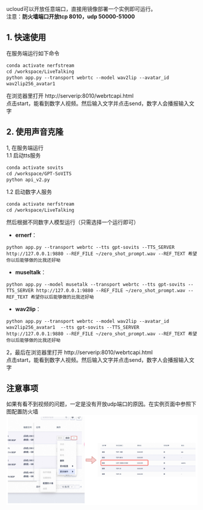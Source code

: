 ucloud可以开放任意端口，直接用镜像部署一个实例即可运行。   
注意：**防火墙端口开放tcp 8010，udp 50000-51000**

## 1. 快速使用
在服务端运行如下命令
```
conda activate nerfstream
cd /workspace/LiveTalking
python app.py --transport webrtc --model wav2lip --avatar_id wav2lip256_avatar1
```
在浏览器里打开 http://serverip:8010/webrtcapi.html  
点击start，能看到数字人视频。然后输入文字并点击send，数字人会播报输入文字


## 2. 使用声音克隆
1,  在服务端运行  
 1.1 启动tts服务
```
conda activate sovits
cd /workspace/GPT-SoVITS
python api_v2.py
```

1.2 启动数字人服务
```
conda activate nerfstream
cd /workspace/LiveTalking
```
然后根据不同数字人模型运行（只需选择一个运行即可）  
* **ernerf**：  
```
python app.py --transport webrtc --tts gpt-sovits --TTS_SERVER http://127.0.0.1:9880 --REF_FILE ~/zero_shot_prompt.wav --REF_TEXT 希望你以后能够做的比我还好呦
```  
* **museltalk**：
```
python app.py --model musetalk --transport webrtc --tts gpt-sovits --TTS_SERVER http://127.0.0.1:9880 --REF_FILE ~/zero_shot_prompt.wav --REF_TEXT 希望你以后能够做的比我还好呦
```
* **wav2lip**：
```
python app.py --transport webrtc --model wav2lip --avatar_id wav2lip256_avatar1  --tts gpt-sovits --TTS_SERVER http://127.0.0.1:9880 --REF_FILE ~/zero_shot_prompt.wav --REF_TEXT 希望你以后能够做的比我还好呦
```

2，最后在浏览器里打开 http://serverip:8010/webrtcapi.html  
点击start，能看到数字人视频。然后输入文字并点击send，数字人会播报输入文字


## 注意事项
如果有看不到视频的问题，一定是没有开放udp端口的原因。在实例页面中参照下图配置防火墙
![](./ucloud.png)  
